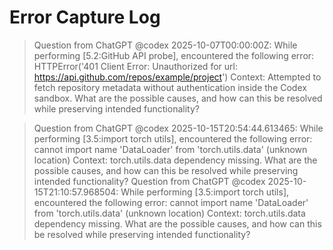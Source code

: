 # Error Capture Log

> Question from ChatGPT @codex 2025-10-07T00:00:00Z:
> While performing [5.2:GitHub API probe], encountered the following error: HTTPError('401 Client Error: Unauthorized for url: https://api.github.com/repos/example/project') Context: Attempted to fetch repository metadata without authentication inside the Codex sandbox. What are the possible causes, and how can this be resolved while preserving intended functionality?

> Question from ChatGPT @codex 2025-10-15T20:54:44.613465:
> While performing [3.5:import torch utils], encountered the following error: cannot import name 'DataLoader' from 'torch.utils.data' (unknown location) Context: torch.utils.data dependency missing. What are the possible causes, and how can this be resolved while preserving intended functionality?
> Question from ChatGPT @codex 2025-10-15T21:10:57.968504:
> While performing [3.5:import torch utils], encountered the following error: cannot import name 'DataLoader' from 'torch.utils.data' (unknown location) Context: torch.utils.data dependency missing.
> What are the possible causes, and how can this be resolved while preserving intended functionality?
